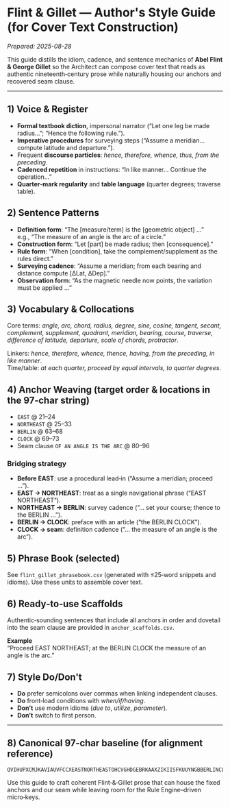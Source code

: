 # Flint & Gillet — Author's Style Guide (for Cover Text Construction)
*Prepared: 2025-08-28*

This guide distills the idiom, cadence, and sentence mechanics of **Abel Flint & George Gillet** so the Architect can compose cover text that reads as authentic nineteenth‑century prose while naturally housing our anchors and recovered seam clause.

---

## 1) Voice & Register
- **Formal textbook diction**, impersonal narrator (“Let one leg be made radius…”; “Hence the following rule.”).
- **Imperative procedures** for surveying steps (“Assume a meridian… compute latitude and departure.”).
- Frequent **discourse particles**: *hence, therefore, whence, thus, from the preceding*.
- **Cadenced repetition** in instructions: “In like manner… Continue the operation…”
- **Quarter‑mark regularity** and **table language** (quarter degrees; traverse table).

## 2) Sentence Patterns
- **Definition form**: “The [measure/term] is the [geometric object] …”  
  e.g., “The measure of an angle is the arc of a circle.”
- **Construction form**: “Let [part] be made radius; then [consequence].”
- **Rule form**: “When [condition], take the complement/supplement as the rules direct.”
- **Surveying cadence**: “Assume a meridian; from each bearing and distance compute [ΔLat, ΔDep].”
- **Observation form**: “As the magnetic needle now points, the variation must be applied …”

## 3) Vocabulary & Collocations
Core terms: *angle, arc, chord, radius, degree, sine, cosine, tangent, secant, complement, supplement, quadrant, meridian, bearing, course, traverse, difference of latitude, departure, scale of chords, protractor*.

Linkers: *hence, therefore, whence, thence, having, from the preceding, in like manner*.  
Time/table: *at each quarter, proceed by equal intervals, to quarter degrees*.

## 4) Anchor Weaving (target order & locations in the 97‑char string)
- `EAST` @ 21–24  
- `NORTHEAST` @ 25–33  
- `BERLIN` @ 63–68  
- `CLOCK` @ 69–73  
- Seam clause `OF AN ANGLE IS THE ARC` @ 80–96

### Bridging strategy
- **Before EAST**: use a procedural lead‑in (“Assume a meridian; proceed …”).  
- **EAST → NORTHEAST**: treat as a single navigational phrase (“EAST NORTHEAST”).  
- **NORTHEAST → BERLIN**: survey cadence (“… set your course; thence to the BERLIN …”).  
- **BERLIN → CLOCK**: preface with an article (“the BERLIN CLOCK”).  
- **CLOCK → seam**: definition cadence (“… the measure of an angle is the arc”).

## 5) Phrase Book (selected)
See `flint_gillet_phrasebook.csv` (generated with ≤25‑word snippets and idioms). Use these units to assemble cover text.

## 6) Ready‑to‑use Scaffolds
Authentic‑sounding sentences that include all anchors in order and dovetail into the seam clause are provided in `anchor_scaffolds.csv`.

**Example**  
“Proceed EAST NORTHEAST; at the BERLIN CLOCK the measure of an angle is the arc.”

## 7) Style Do/Don't
- **Do** prefer semicolons over commas when linking independent clauses.  
- **Do** front‑load conditions with *when/if/having*.  
- **Don’t** use modern idioms (*due to*, *utilize*, *parameter*).  
- **Don’t** switch to first person.

---

## 8) Canonical 97‑char baseline (for alignment reference)
```
QVIHUPXCMJKAVIAUVFCCXEASTNORTHEASTOHCVGHDGEBRKAAXZIKIISFKUUYNGBBERLINCLOCKXHEJOYOFANANGLEISTHEARC
```

Use this guide to craft coherent Flint‑&‑Gillet prose that can house the fixed anchors and our seam while leaving room for the Rule Engine–driven micro‑keys.
